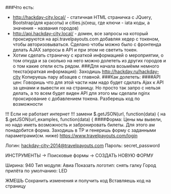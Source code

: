 ###Что есть:
- http://hackday-city.local/ - статичная HTML страничка c JQuery, Bootstrap(для красоты) и cities.js(хеш, где ключи - iata коды, а значения - названия городов)
- http://api.hackday-city.local/ - домен, все запросы на который проксируются на api.travelpayouts.com добавляя хедер с токеном, чтобы авторизовываться. Сделано чтобы можно было с фронтенда делать AJAX запросы в API и при этом не светить токен.
- Хотим сделать страничку с краткой информацией о мероприятии, о том откуда и за сколько на него можно долететь из других городов и о том какие отели есть рядом.
###Для начала возьмёмм немного текста(краткая информация):
Заходишь http://hackday.ru/hackday-city
Копируешь пару абзацев с главной.
###Как долететь:
####API цен:
Говоришь что для этой части нам надо будет сдклать Ajax к API за ценами и вывести их на страницу.
Но просто так запро с нельзя делать, а то всем будет виден API для этого мы сделали nginx проксирование с добавлением токена.
Разберешь код по возможности

!!! Если не работает интернет !!!
замени
$.getJSON(url, function(data) {
на
$.getJSON(url_examples, function(data) {
####Форма:
Цены мы вывели, но надо иметь возможность и забронировать билеты. Для этого ам понадобится форма.
Заходишь в TP и генеришь форму с заданными параметрами(см. ниже)
https://www.travelpayouts.com/login

Логин:  hackday-city-2014@travelpayouts.com
Пароль: secret_password

ИНСТРУМЕНТЫ -> Поисковые формы -> СОЗДАТЬ НОВУЮ ФОРМУ

Ширина: 940
Тип модуля: Авиа
Показать логотип: снять галку
Город прилёта по умолчанию: LED

ЖМЕШЬ Сохранить изменения и получить код
Вставляешь код на страницу
